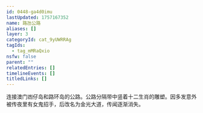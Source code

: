 ```yaml
---
id: 0448-ga4d0imu
lastUpdated: 1757167352
name: 路氹公路
aliases: []
layer: 3
categoryId: cat_9yUWRRAg
tagIds:
  - tag_mMRaQxio
nsfw: false
parent: ""
relatedEntries: []
timelineEvents: []
titledLinks: []
---
```


连接澳门凼仔岛和路环岛的公路。公路分隔带中竖着十二生肖的雕塑。因多发意外被传夜里有女鬼招手，后改名为金光大道，传闻逐渐消失。